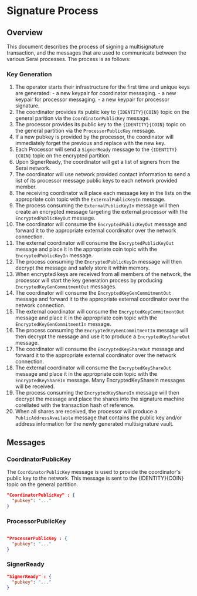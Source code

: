# Signature Process

## Overview

This document describes the process of signing a multisignature transaction, and the messages that are used to communicate between the various Serai processes. The process is as follows:

### Key Generation

1. The operator starts their infrastructure for the first time and unique keys are generated:
        - a new keypair for coordinator messaging.
        - a new keypair for processor messaging.
        - a new keypair for processor signature.
2. The coordinator provides its public key to `{IDENTITY}{COIN}` topic on the general parition via the `CoordinatorPublicKey` message.
3. The processor provides its public key to the `{IDENTITY}{COIN}` topic on the general partition via the `ProcessorPublicKey` message.
4. If a new pubkey is provided by the processor, the coordinator will immediately forget the previous and replace with the new key.
5. Each Processor will send a `SignerReady` message to the `{IDENTITY}{COIN}` topic on the encrypted partition.
6. Upon SignerReady, the coordinator will get a list of signers from the Serai network.
7. The coordinator will use network provided contact information to send a list of its processor message public keys to each network provided member.
8. The receiving coordinator will place each message key in the lists on the appropriate coin topic with the `ExternalPublicKeyIn` message.
9. The process consuming the `ExternalPublicKeyIn` message will then create an encrypted message targeting the external processor with the `EncryptedPublicKeyOut` message.
10. The coordinator will consume the `EncryptedPublicKeyOut` message and forward it to the appropriate external coordinator over the network connection.
11. The external coordinator will consume the `EncryptedPublicKeyOut` message and place it in the appropriate coin topic with the `EncryptedPublicKeyIn` message.
12. The process consuming the `EncryptedPublicKeyIn` message will then decrypt the message and safely store it within memory.
13. When encrypted keys are received from all members of the network, the processor will start the key generation process by producing `EncryptedKeyGenCommitmentOut` messages.
14. The coordinator will consume the `EncryptedKeyGenCommitmentOut` message and forward it to the appropriate external coordinator over the network connection.
15. The external coordinator will consume the `EncryptedKeyCommitmentOut` message and place it in the appropriate coin topic with the `EncryptedKeyGenCommitmentIn` message.
16. The process consuming the `EncryptedKeyGenCommitmentIn` message will then decrypt the message and use it to produce a `EncryptedKeyShareOut` message.
17. The coordinator will consume the `EncryptedKeyShareOut` message and forward it to the appropriate external coordinator over the network connection.
18. The external coordinator will consume the `EncryptedKeyShareOut` message and place it in the appropriate coin topic with the `EncryptedKeyShareIn` message. Many EncryptedKeyShareIn messages will be received.
19. The process consuming the `EncryptedKeyShareIn` message will then decrypt the message and place the shares into the signature machine corellated with the transaction hash of reference.
20. When all shares are received, the processor will produce a `PublicAddressAvailable` message that contains the public key and/or address information for the newly generated multisignature vault.

## Messages

### CoordinatorPublicKey

The `CoordinatorPublicKey` message is used to provide the coordinator's public key to the network. This message is sent to the {IDENTITY}{COIN} topic on the general partition.

```json
"CoordinatorPublicKey" : {
  "pubkey": "..."
}
```

### ProcessorPublicKey

```json

"ProcessorPublicKey : {
  "pubkey": "..."
}
```

### SignerReady

```json
"SignerReady" : {
  "pubkey": "..."
}
```
